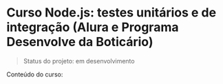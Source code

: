 # Curso Node.js: testes unitários e de integração (Alura e Programa Desenvolve da Boticário)

> Status do projeto: em desenvolvimento

Conteúdo do curso:

